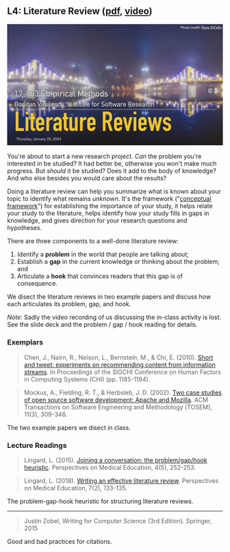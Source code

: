 ## L4: Literature Review ([pdf](../slides/04-litreview.pdf), [video](https://youtu.be/xmUd7hrGKSg))

[![Lecture4-LitReview](../assets/images/04-litreview.jpg)](../slides/04-litreview.pdf)

You're about to start a new research project. *Can* the problem you're interested in be studied? It had better be, otherwise you won't make much progress. But *should* it be studied? Does it add to the body of knowledge? And who else besides you would care about the results?

Doing a literature review can help you summarize what is known about your topic to identify what remains *unknown*. It's the framework ("[conceptual framework](jan23-theory.md)") for establishing the importance of your study, it helps relate your study to the literature, helps identify how your study fills in gaps in knowledge, and gives direction for your research questions and hypotheses.

There are three components to a well-done literature review: 

1. Identify a **problem** in the world that people are talking about;
2. Establish a **gap** in the current knowledge or thinking about the problem; and
3. Articulate a **hook** that convinces readers that this gap is of consequence.

We disect the literature reviews in two example papers and discuss how each articulates its problem, gap, and hook.

*Note*: Sadly the video recording of us discussing the in-class activity is lost. See the slide deck and the problem / gap / hook reading for details.

### Exemplars

> Chen, J., Nairn, R., Nelson, L., Bernstein, M., & Chi, E. (2010). [Short and tweet: experiments on recommending content from information streams](https://hci.stanford.edu/publications/2010/zerozero88/zerozero88-chi2010.pdf ). In Proceedings of the SIGCHI Conference on Human Factors in Computing Systems (CHI) (pp. 1185-1194).

> Mockus, A., Fielding, R. T., & Herbsleb, J. D. (2002). [Two case studies of open source software development: Apache and Mozilla](https://herbsleb.org/web-pubs/pdfs/mockus-two-2002.pdf). ACM Transactions on Software Engineering and Methodology (TOSEM), 11(3), 309-346.

The two example papers we disect in class.

### Lecture Readings

> Lingard, L. (2015). [Joining a conversation: the problem/gap/hook heuristic](https://core.ac.uk/download/pdf/81538200.pdf). Perspectives on Medical Education, 4(5), 252-253.

> Lingard, L. (2018). [Writing an effective literature review](https://d-nb.info/1160919941/34). Perspectives on Medical Education, 7(2), 133-135.

The problem-gap-hook heuristic for structuring literature reviews.

---
> Justin Zobel, Writing for Computer Science (3rd Edition). Springer, 2015

Good and bad practices for citations.

